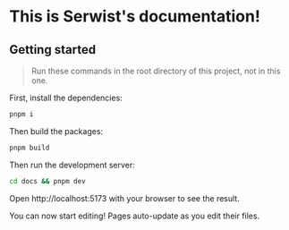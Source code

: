 # This is Serwist's documentation!

## Getting started

> Run these commands in the root directory of this project, not in this one.

First, install the dependencies:

```bash
pnpm i
```

Then build the packages:

```bash
pnpm build
```

Then run the development server:

```bash
cd docs && pnpm dev
```

Open http://localhost:5173 with your browser to see the result.

You can now start editing! Pages auto-update as you edit their files.
